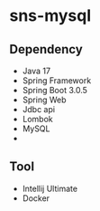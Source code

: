 # sns-mysql

## Dependency
- Java 17
- Spring Framework
- Spring Boot 3.0.5
- Spring Web
- Jdbc api
- Lombok
- MySQL
- 

## Tool
- Intellij Ultimate
- Docker
